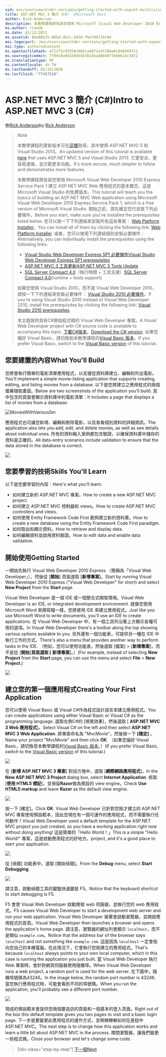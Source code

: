 ```yaml
---
uid: mvc/overview/older-versions/getting-started-with-aspnet-mvc3/cs/intro-to-aspnet-mvc-3
title: ASP.NET MVC 3 簡介（C#） |Microsoft Docs
author: Rick-Anderson
description: 本教學課程將告訴您使用 Microsoft Visual Web Developer 2010 Express Service Pack 1 建立 ASP.NET MVC Web 應用程式的基本概念，也就是 。
ms.author: riande
ms.date: 01/12/2011
ms.assetid: 86a80b35-88bd-4b7c-bd58-f6e7997197d4
msc.legacyurl: /mvc/overview/older-versions/getting-started-with-aspnet-mvc3/cs/intro-to-aspnet-mvc-3
msc.type: authoredcontent
ms.openlocfilehash: e71275c93558c0b6ca087a145786e8c846b69721
ms.sourcegitcommit: 7709c0a091b8d55b7b33bad8849f7b66b23c3d72
ms.translationtype: MT
ms.contentlocale: zh-TW
ms.lasthandoff: 02/19/2020
ms.locfileid: "77457520"
---
```

# <a name="intro-to-aspnet-mvc-3-c"></a><span data-ttu-id="9ace5-103">ASP.NET MVC 3 簡介 (C#)</span><span class="sxs-lookup"><span data-stu-id="9ace5-103">Intro to ASP.NET MVC 3 (C#)</span></span>

<span data-ttu-id="9ace5-104">依[Rick Anderson](https://twitter.com/RickAndMSFT)</span><span class="sxs-lookup"><span data-stu-id="9ace5-104">by [Rick Anderson](https://twitter.com/RickAndMSFT)</span></span>

> > [!NOTE]
> > <span data-ttu-id="9ace5-105">本教學課程的更新版本可在[這裡](../../../getting-started/introduction/getting-started.md)取得，其中使用 ASP.NET MVC 5 和 Visual Studio 2013。</span><span class="sxs-lookup"><span data-stu-id="9ace5-105">An updated version of this tutorial is available [here](../../../getting-started/introduction/getting-started.md) that uses ASP.NET MVC 5 and Visual Studio 2013.</span></span> <span data-ttu-id="9ace5-106">它更安全、更容易遵循，並示範更多功能。</span><span class="sxs-lookup"><span data-stu-id="9ace5-106">It's more secure, much simpler to follow and demonstrates more features.</span></span>
> 
> 
> <span data-ttu-id="9ace5-107">本教學課程將告訴您使用 Microsoft Visual Web Developer 2010 Express Service Pack 1 建立 ASP.NET MVC Web 應用程式的基本概念，這是 Microsoft Visual Studio 的免費版本。</span><span class="sxs-lookup"><span data-stu-id="9ace5-107">This tutorial will teach you the basics of building an ASP.NET MVC Web application using Microsoft Visual Web Developer 2010 Express Service Pack 1, which is a free version of Microsoft Visual Studio.</span></span> <span data-ttu-id="9ace5-108">開始之前，請先確定您已安裝下列必要條件。</span><span class="sxs-lookup"><span data-stu-id="9ace5-108">Before you start, make sure you've installed the prerequisites listed below.</span></span> <span data-ttu-id="9ace5-109">您可以按一下下列連結來安裝所有這些專案： [Web Platform Installer](https://www.microsoft.com/web/gallery/install.aspx?appid=VWD2010SP1Pack)。</span><span class="sxs-lookup"><span data-stu-id="9ace5-109">You can install all of them by clicking the following link: [Web Platform Installer](https://www.microsoft.com/web/gallery/install.aspx?appid=VWD2010SP1Pack).</span></span> <span data-ttu-id="9ace5-110">或者，您可以使用下列連結個別安裝必要條件：</span><span class="sxs-lookup"><span data-stu-id="9ace5-110">Alternatively, you can individually install the prerequisites using the following links:</span></span>
> 
> - [<span data-ttu-id="9ace5-111">Visual Studio Web Developer Express SP1 必要條件</span><span class="sxs-lookup"><span data-stu-id="9ace5-111">Visual Studio Web Developer Express SP1 prerequisites</span></span>](https://www.microsoft.com/web/gallery/install.aspx?appid=VWD2010SP1Pack)
> - [<span data-ttu-id="9ace5-112">ASP.NET MVC 3 工具更新</span><span class="sxs-lookup"><span data-stu-id="9ace5-112">ASP.NET MVC 3 Tools Update</span></span>](https://www.microsoft.com/web/gallery/install.aspx?appsxml=&amp;appid=MVC3)
> - <span data-ttu-id="9ace5-113">[SQL Server Compact 4.0](https://www.microsoft.com/web/gallery/install.aspx?appid=SQLCE;SQLCEVSTools_4_0)（執行時間 + 工具支援）</span><span class="sxs-lookup"><span data-stu-id="9ace5-113">[SQL Server Compact 4.0](https://www.microsoft.com/web/gallery/install.aspx?appid=SQLCE;SQLCEVSTools_4_0)(runtime + tools support)</span></span>
> 
> <span data-ttu-id="9ace5-114">如果您使用 Visual Studio 2010，而不是 Visual Web Developer 2010，請按一下下列連結來安裝必要條件： [Visual Studio 2010 必要條件](https://www.microsoft.com/web/gallery/install.aspx?appsxml=&amp;appid=VS2010SP1Pack)。</span><span class="sxs-lookup"><span data-stu-id="9ace5-114">If you're using Visual Studio 2010 instead of Visual Web Developer 2010, install the prerequisites by clicking the following link: [Visual Studio 2010 prerequisites](https://www.microsoft.com/web/gallery/install.aspx?appsxml=&amp;appid=VS2010SP1Pack).</span></span>
> 
> <span data-ttu-id="9ace5-115">本主題提供具有C#原始程式碼的 Visual Web Developer 專案。</span><span class="sxs-lookup"><span data-stu-id="9ace5-115">A Visual Web Developer project with C# source code is available to accompany this topic.</span></span> <span data-ttu-id="9ace5-116">[下載C#版本](https://code.msdn.microsoft.com/Introduction-to-MVC-3-10d1b098)。</span><span class="sxs-lookup"><span data-stu-id="9ace5-116">[Download the C# version](https://code.msdn.microsoft.com/Introduction-to-MVC-3-10d1b098).</span></span> <span data-ttu-id="9ace5-117">如果您偏好 Visual Basic，請切換到本教學課程的[Visual Basic 版本](../vb/intro-to-aspnet-mvc-3.md)。</span><span class="sxs-lookup"><span data-stu-id="9ace5-117">If you prefer Visual Basic, switch to the [Visual Basic version](../vb/intro-to-aspnet-mvc-3.md) of this tutorial.</span></span>

## <a name="what-youll-build"></a><span data-ttu-id="9ace5-118">您要建置的內容</span><span class="sxs-lookup"><span data-stu-id="9ace5-118">What You'll Build</span></span>

<span data-ttu-id="9ace5-119">您將會執行簡單的電影清單應用程式，以支援從資料庫建立、編輯和列出電影。</span><span class="sxs-lookup"><span data-stu-id="9ace5-119">You'll implement a simple movie-listing application that supports creating, editing, and listing movies from a database.</span></span> <span data-ttu-id="9ace5-120">以下是您將建立之應用程式的兩個螢幕擷取畫面。</span><span class="sxs-lookup"><span data-stu-id="9ace5-120">Below are two screenshots of the application you'll build.</span></span> <span data-ttu-id="9ace5-121">其中包含的頁面會顯示資料庫中的電影清單：</span><span class="sxs-lookup"><span data-stu-id="9ace5-121">It includes a page that displays a list of movies from a database:</span></span>

![MoviesWithVariousSm](intro-to-aspnet-mvc-3/_static/image1.png)

<span data-ttu-id="9ace5-123">應用程式也可讓您新增、編輯和刪除電影，以及查看個別資料的詳細資訊。</span><span class="sxs-lookup"><span data-stu-id="9ace5-123">The application also lets you add, edit, and delete movies, as well as see details about individual ones.</span></span> <span data-ttu-id="9ace5-124">所有的資料輸入案例都包含驗證，以確保資料庫中儲存的資料是正確的。</span><span class="sxs-lookup"><span data-stu-id="9ace5-124">All data-entry scenarios include validation to ensure that the data stored in the database is correct.</span></span>

![](intro-to-aspnet-mvc-3/_static/image2.png)

## <a name="skills-youll-learn"></a><span data-ttu-id="9ace5-125">您要學習的技術</span><span class="sxs-lookup"><span data-stu-id="9ace5-125">Skills You'll Learn</span></span>

<span data-ttu-id="9ace5-126">以下是您要學習的內容：</span><span class="sxs-lookup"><span data-stu-id="9ace5-126">Here's what you'll learn:</span></span>

- <span data-ttu-id="9ace5-127">如何建立新的 ASP.NET MVC 專案。</span><span class="sxs-lookup"><span data-stu-id="9ace5-127">How to create a new ASP.NET MVC project.</span></span>
- <span data-ttu-id="9ace5-128">如何建立 ASP.NET MVC 控制器和 views。</span><span class="sxs-lookup"><span data-stu-id="9ace5-128">How to create ASP.NET MVC controllers and views.</span></span>
- <span data-ttu-id="9ace5-129">如何使用 Entity Framework Code First 範例建立新的資料庫。</span><span class="sxs-lookup"><span data-stu-id="9ace5-129">How to create a new database using the Entity Framework Code First paradigm.</span></span>
- <span data-ttu-id="9ace5-130">如何取出和顯示資料。</span><span class="sxs-lookup"><span data-stu-id="9ace5-130">How to retrieve and display data.</span></span>
- <span data-ttu-id="9ace5-131">如何編輯資料並啟用資料驗證。</span><span class="sxs-lookup"><span data-stu-id="9ace5-131">How to edit data and enable data validation.</span></span>

## <a name="getting-started"></a><span data-ttu-id="9ace5-132">開始使用</span><span class="sxs-lookup"><span data-stu-id="9ace5-132">Getting Started</span></span>

<span data-ttu-id="9ace5-133">一開始先執行 Visual Web Developer 2010 Express （簡稱為「Visual Web Developer」），然後從 [**開始**] 頁面選取 [**新增專案**]。</span><span class="sxs-lookup"><span data-stu-id="9ace5-133">Start by running Visual Web Developer 2010 Express ("Visual Web Developer" for short) and select **New Project** from the **Start** page.</span></span>

<span data-ttu-id="9ace5-134">Visual Web Developer 是一個 IDE 或一個整合式開發環境。</span><span class="sxs-lookup"><span data-stu-id="9ace5-134">Visual Web Developer is an IDE, or integrated development environment.</span></span> <span data-ttu-id="9ace5-135">就像您使用 Microsoft Word 來撰寫檔一樣，您將使用 IDE 來建立應用程式。</span><span class="sxs-lookup"><span data-stu-id="9ace5-135">Just like you use Microsoft Word to write documents, you'll use an IDE to create applications.</span></span> <span data-ttu-id="9ace5-136">在 Visual Web Developer 中，有一個工具列沿著上方顯示各種可用的選項。</span><span class="sxs-lookup"><span data-stu-id="9ace5-136">In Visual Web Developer there's a toolbar along the top showing various options available to you.</span></span> <span data-ttu-id="9ace5-137">另外還有一個功能表，可提供另一種在 IDE 中執行工作的方式。</span><span class="sxs-lookup"><span data-stu-id="9ace5-137">There's also a menu that provides another way to perform tasks in the IDE.</span></span> <span data-ttu-id="9ace5-138">（例如，您可以使用功能表，然後選取 [檔案] &gt; [**新增專案**]，而不是從 [**開始**]**頁面選取 [** **新增專案**]。）</span><span class="sxs-lookup"><span data-stu-id="9ace5-138">(For example, instead of selecting **New Project** from the **Start** page, you can use the menu and select **File** &gt; **New Project**.)</span></span>

[![](intro-to-aspnet-mvc-3/_static/image4.png)](intro-to-aspnet-mvc-3/_static/image3.png)

## <a name="creating-your-first-application"></a><span data-ttu-id="9ace5-139">建立您的第一個應用程式</span><span class="sxs-lookup"><span data-stu-id="9ace5-139">Creating Your First Application</span></span>

<span data-ttu-id="9ace5-140">您可以使用 Visual Basic 或 Visual C#作為程式設計語言來建立應用程式。</span><span class="sxs-lookup"><span data-stu-id="9ace5-140">You can create applications using either Visual Basic or Visual C# as the programming language.</span></span> <span data-ttu-id="9ace5-141">選取左側C#的 [視覺效果]，然後選取 [ **ASP.NET MVC 3 Web 應用程式**]。</span><span class="sxs-lookup"><span data-stu-id="9ace5-141">Select Visual C# on the left and then select **ASP.NET MVC 3 Web Application**.</span></span> <span data-ttu-id="9ace5-142">將專案命名為 "MvcMovie"，然後按一下 **[確定]** 。</span><span class="sxs-lookup"><span data-stu-id="9ace5-142">Name your project "MvcMovie" and then click **OK**.</span></span> <span data-ttu-id="9ace5-143">（如果您偏好 Visual Basic，請切換至本教學課程的[Visual Basic 版本](../vb/intro-to-aspnet-mvc-3.md)。）</span><span class="sxs-lookup"><span data-stu-id="9ace5-143">(If you prefer Visual Basic, switch to the [Visual Basic version](../vb/intro-to-aspnet-mvc-3.md) of this tutorial.)</span></span>

![](intro-to-aspnet-mvc-3/_static/image5.png)

<span data-ttu-id="9ace5-144">在 [**新增 ASP.NET MVC 3 專案**] 對話方塊中，選取 [**網際網路應用程式**]。</span><span class="sxs-lookup"><span data-stu-id="9ace5-144">In the **New ASP.NET MVC 3 Project** dialog box, select **Internet Application**.</span></span> <span data-ttu-id="9ace5-145">核取 [**使用 HTML5 標記**]，並保留**Razor**做為預設的 view engine。</span><span class="sxs-lookup"><span data-stu-id="9ace5-145">Check **Use HTML5 markup** and leave **Razor** as the default view engine.</span></span>

![](intro-to-aspnet-mvc-3/_static/image6.png)

<span data-ttu-id="9ace5-146">按一下 [確定]。</span><span class="sxs-lookup"><span data-stu-id="9ace5-146">Click **OK**.</span></span> <span data-ttu-id="9ace5-147">Visual Web Developer 已針對您剛才建立的 ASP.NET MVC 專案使用預設範本，因此您現在有一個可運作的應用程式，而不需要執行任何動作！</span><span class="sxs-lookup"><span data-stu-id="9ace5-147">Visual Web Developer used a default template for the ASP.NET MVC project you just created, so you have a working application right now without doing anything!</span></span> <span data-ttu-id="9ace5-148">這是簡單的「Hello World！」</span><span class="sxs-lookup"><span data-stu-id="9ace5-148">This is a simple "Hello World!"</span></span> <span data-ttu-id="9ace5-149">專案，這是啟動應用程式的好地方。</span><span class="sxs-lookup"><span data-stu-id="9ace5-149">project, and it's a good place to start your application.</span></span>

[![](intro-to-aspnet-mvc-3/_static/image8.png)](intro-to-aspnet-mvc-3/_static/image7.png)

<span data-ttu-id="9ace5-150">從 [偵錯] 功能表中，選取 [開始偵錯]。</span><span class="sxs-lookup"><span data-stu-id="9ace5-150">From the **Debug** menu, select **Start Debugging**.</span></span>

![](intro-to-aspnet-mvc-3/_static/image9.png)

<span data-ttu-id="9ace5-151">請注意，啟動偵錯工具的鍵盤快速鍵是 F5。</span><span class="sxs-lookup"><span data-stu-id="9ace5-151">Notice that the keyboard shortcut to start debugging is F5.</span></span>

<span data-ttu-id="9ace5-152">F5 會使 Visual Web Developer 啟動開發 web 伺服器，並執行您的 web 應用程式。</span><span class="sxs-lookup"><span data-stu-id="9ace5-152">F5 causes Visual Web Developer to start a development web server and run your web application.</span></span> <span data-ttu-id="9ace5-153">Visual Web Developer 接著會啟動瀏覽器，並開啟應用程式的首頁。</span><span class="sxs-lookup"><span data-stu-id="9ace5-153">Visual Web Developer then launches a browser and opens the application's home page.</span></span> <span data-ttu-id="9ace5-154">請注意，瀏覽器的網址列會顯示 `localhost`，而不是類似 `example.com`。</span><span class="sxs-lookup"><span data-stu-id="9ace5-154">Notice that the address bar of the browser says `localhost` and not something like `example.com`.</span></span> <span data-ttu-id="9ace5-155">這是因為 `localhost` 一定會指向您自己的本機電腦，在此情況下，它會執行您剛建立的應用程式。</span><span class="sxs-lookup"><span data-stu-id="9ace5-155">That's because `localhost` always points to your own local computer, which in this case is running the application you just built.</span></span> <span data-ttu-id="9ace5-156">當 Visual Web Developer 執行 Web 專案時，會針對網頁伺服器使用隨機埠。</span><span class="sxs-lookup"><span data-stu-id="9ace5-156">When Visual Web Developer runs a web project, a random port is used for the web server.</span></span> <span data-ttu-id="9ace5-157">在下圖中，隨機埠號碼為43246。</span><span class="sxs-lookup"><span data-stu-id="9ace5-157">In the image below, the random port number is 43246.</span></span> <span data-ttu-id="9ace5-158">當您執行應用程式時，可能會看到不同的埠號碼。</span><span class="sxs-lookup"><span data-stu-id="9ace5-158">When you run the application, you'll probably see a different port number.</span></span>

![](intro-to-aspnet-mvc-3/_static/image10.png)

<span data-ttu-id="9ace5-159">現成的預設範本會提供您兩個要造訪的頁面和一個基本的登入頁面。</span><span class="sxs-lookup"><span data-stu-id="9ace5-159">Right out of the box this default template gives you two pages to visit and a basic login page.</span></span> <span data-ttu-id="9ace5-160">下一步是要變更此應用程式的運作方式，並稍微瞭解如何在進程中 ASP.NET MVC。</span><span class="sxs-lookup"><span data-stu-id="9ace5-160">The next step is to change how this application works and learn a little bit about ASP.NET MVC in the process.</span></span> <span data-ttu-id="9ace5-161">關閉瀏覽器，讓我們變更一些程式碼。</span><span class="sxs-lookup"><span data-stu-id="9ace5-161">Close your browser and let's change some code.</span></span>

> [!div class="step-by-step"]
> [<span data-ttu-id="9ace5-162">下一個</span><span class="sxs-lookup"><span data-stu-id="9ace5-162">Next</span></span>](adding-a-controller.md)
